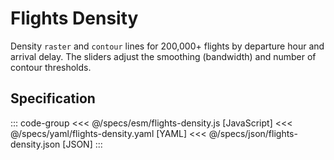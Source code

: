 <script setup>
  import { reset } from '@uwdata/vgplot';
  reset();
</script>

# Flights Density

Density `raster` and `contour` lines for 200,000+ flights by departure hour and arrival delay.
The sliders adjust the smoothing (bandwidth) and number of contour thresholds.

<Example spec="/specs/yaml/flights-density.yaml" />

## Specification

::: code-group
<<< @/specs/esm/flights-density.js [JavaScript]
<<< @/specs/yaml/flights-density.yaml [YAML]
<<< @/specs/json/flights-density.json [JSON]
:::
